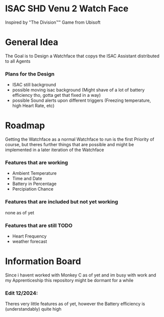 # ISAC SHD Venu 2 Watch Face

Inspired by "The Division™" Game from Ubisoft

# General Idea
The Goal is to Design a Watchface that copys the ISAC Assistant distributed to all Agents

### Plans for the Design
- ISAC still background
- possible moving isac background (Might shave of a lot of battery efficiency tho, gotta get that fixed in a way)
- possible Sound alerts upon different triggers (Freezing temperature, high Heart Rate, etc)

# Roadmap

Getting the Watchface as a normal Watchface to run is the first Priority of course, but theres further things that are possible and might be implemented in a later iteration of the Watchface

### Features that are working
- Ambient Temperature
- Time and Date
- Battery in Percentage
- Percipiation Chance

### Features that are included but not yet working
none as of yet

### Features that are still TODO
- Heart Frequency
- weather forecast

# Information Board

Since i havent worked with Monkey C as of yet and im busy with work and my Apprenticeship this repository might be dormant for a while

### Edit 12/2024:
Theres very little features as of yet, however the Battery efficiency is (understandably) quite high